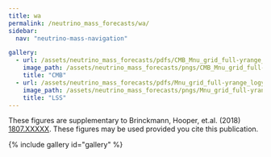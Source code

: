 ```yaml
---
title: wa
permalink: /neutrino_mass_forecasts/wa/
sidebar:
  nav: "neutrino-mass-navigation"

gallery:
  - url: /assets/neutrino_mass_forecasts/pdfs/CMB_Mnu_grid_full-yrange_logy_w0wa.pdf
    image_path: /assets/neutrino_mass_forecasts/pngs/CMB_Mnu_grid_full-yrange_logy_w0wa.png
    title: "CMB"
  - url: /assets/neutrino_mass_forecasts/pdfs/Mnu_grid_full-yrange_logy_w0wa.pdf
    image_path: /assets/neutrino_mass_forecasts/pngs/Mnu_grid_full-yrange_logy_w0wa.png
    title: "LSS"
---
```

These figures are supplementary to Brinckmann, Hooper, et.al. (2018) [1807.XXXXX](https://arxiv.org/abs/1807.XXXXX). These figures may be used provided you cite this publication. 

{% include gallery id="gallery" %}

